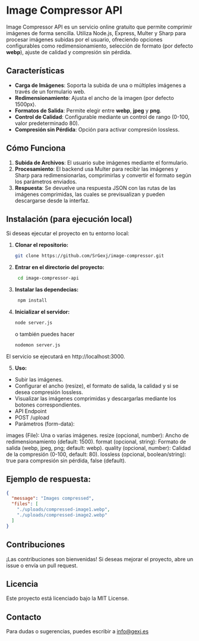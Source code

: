 # Image Compressor API

Image Compressor API es un servicio online gratuito que permite comprimir imágenes de forma sencilla. Utiliza Node.js, Express, Multer y Sharp para procesar imágenes subidas por el usuario, ofreciendo opciones configurables como redimensionamiento, selección de formato (por defecto **webp**), ajuste de calidad y compresión sin pérdida.

## Características

- **Carga de Imágenes**: Soporta la subida de una o múltiples imágenes a través de un formulario web.
- **Redimensionamiento**: Ajusta el ancho de la imagen (por defecto 1500px).
- **Formatos de Salida**: Permite elegir entre **webp**, **jpeg** y **png**.
- **Control de Calidad**: Configurable mediante un control de rango (0-100, valor predeterminado 80).
- **Compresión sin Pérdida**: Opción para activar compresión lossless.

## Cómo Funciona

1. **Subida de Archivos**: El usuario sube imágenes mediante el formulario.
2. **Procesamiento**: El backend usa Multer para recibir las imágenes y Sharp para redimensionarlas, comprimirlas y convertir el formato según los parámetros enviados.
3. **Respuesta**: Se devuelve una respuesta JSON con las rutas de las imágenes comprimidas, las cuales se previsualizan y pueden descargarse desde la interfaz.

## Instalación (para ejecución local)

Si deseas ejecutar el proyecto en tu entorno local:

1. **Clonar el repositorio:**
   ```bash
   git clone https://github.com/SrGexj/image-compressor.git

2. **Entrar en el directorio del  proyecto:**
   ```bash
    cd image-compressor-api

3. **Instalar las dependecias:**
   ```bash
    npm install 

4. **Inicializar el servidor:**
    ```bash
    node server.js  
    ```
    o también puedes hacer 
    
      ```bash
      nodemon server.js  

El servicio se ejecutará en http://localhost:3000.

5. **Uso:**

 - Subir las imágenes.
 - Configurar el ancho (resize), el formato de salida, la calidad y si se desea compresión lossless.
 - Visualizar las imágenes comprimidas y descargarlas mediante los botones correspondientes.
 - API Endpoint
 - POST /upload
 - Parámetros (form-data):

images (File): Una o varias imágenes.
resize (opcional, number): Ancho de redimensionamiento (default: 1500).
format (opcional, string): Formato de salida (webp, jpeg, png; default: webp).
quality (opcional, number): Calidad de la compresión (0-100, default: 80).
lossless (opcional, boolean/string): true para compresión sin pérdida, false (default).

## Ejemplo de respuesta:

  ```json 
  {
    "message": "Images compressed",
    "files": [
      "./uploads/compressed-image1.webp",
      "./uploads/compressed-image2.webp"
    ]
  }
```
## Contribuciones
¡Las contribuciones son bienvenidas! Si deseas mejorar el proyecto, abre un issue o envía un pull request.

## Licencia
Este proyecto está licenciado bajo la MIT License.

## Contacto
Para dudas o sugerencias, puedes escribir a info@gexj.es